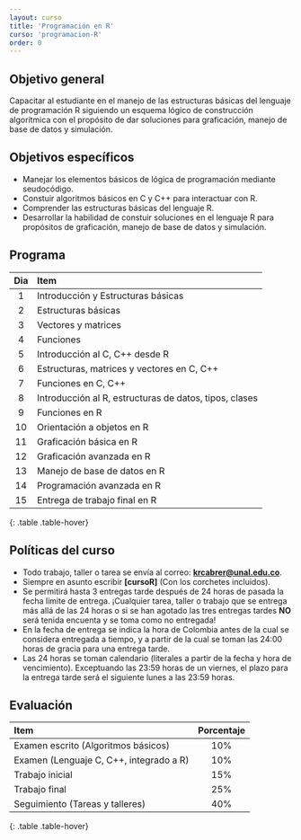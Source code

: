 ```yaml
---
layout: curso
title: 'Programación en R'
curso: 'programacion-R'
order: 0
---
```


## Objetivo general

   Capacitar al estudiante en el manejo de las estructuras básicas del
   lenguaje de programación R siguiendo un esquema lógico de construcción
   algorítmica con el propósito de dar soluciones para graficación,
   manejo de base de datos y simulación.

## Objetivos específicos

  - Manejar los elementos básicos de lógica de programación mediante seudocódigo.    
  - Constuir algoritmos básicos en C y C++ para interactuar con R.
  - Comprender las estructuras básicas del lenguaje R.
  - Desarrollar la habilidad de constuir soluciones en el lenguaje R
    para propósitos de graficación, manejo de base de datos y simulación.

## Programa

   | Dia | Item                                                   |
   |:---:|:-------------------------------------------------------|
   | 1   | Introducción y Estructuras básicas                     |
   | 2   | Estructuras básicas                                    |
   | 3   | Vectores y matrices                                    |
   | 4   | Funciones                                              |
   | 5   | Introducción al C, C++ desde R                         |
   | 6   | Estructuras, matrices y vectores en C, C++             |
   | 7   | Funciones en C, C++                                    |
   | 8   | Introducción al R, estructuras de datos, tipos, clases |
   | 9   | Funciones en R                                         |
   | 10  | Orientación a objetos en R                             |
   | 11  | Graficación básica en R                                |
   | 12  | Graficación avanzada en R                              |
   | 13  | Manejo de base de datos en R                           |
   | 14  | Programación avanzada en R                             |
   | 15  | Entrega de trabajo final en R                          |
{: .table .table-hover}

## Políticas del curso

   - Todo trabajo, taller o tarea se envía al correo: **krcabrer@unal.edu.co**.
   - Siempre en asunto escribir **[cursoR]** (Con los corchetes incluidos).
   - Se permitirá hasta 3 entregas tarde después de 24 horas de pasada la fecha
     límite de entrega. ¡Cualquier tarea, taller o trabajo que se entrega
     más allá de las 24 horas o si se han agotado las tres entregas tardes
     **NO** será tenida encuenta y se toma como no entregada!
   - En la fecha de entrega se indica la hora de Colombia antes de la cual
     se considera entregada a tiempo, y a partir de la cual se toman las 24:00
     horas de gracia para una entrega tarde.
   - Las 24 horas se toman calendario (literales a partir de la fecha y hora de
     vencimiento). Exceptuando las 23:59 horas de un viernes,
     el plazo para la entrega tarde será el siguiente lunes a las 23:59 horas.  

## Evaluación

  | Item                                    | Porcentaje |
  |:----------------------------------------|:----------:|
  | Examen escrito (Algoritmos básicos)     | 10%        |
  | Examen (Lenguaje C, C++, integrado a R) | 10%        |
  | Trabajo inicial                         | 15%        |
  | Trabajo final                           | 25%        |
  | Seguimiento (Tareas y talleres)         | 40%        |
{: .table .table-hover}
